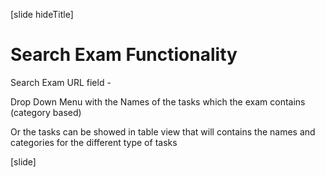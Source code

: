 [slide hideTitle]
# Search Exam Functionality

Search Exam URL field - 

Drop Down Menu with the Names of the tasks which the exam contains
(category based)

Or the tasks can be showed in table view that will contains the names and categories for the different type of tasks

[slide]